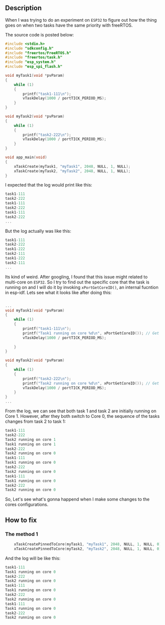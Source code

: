 ## Description

When I was trying to do an experiment on `ESP32` to figure out how the thing goes on when two tasks have the same priority with freeRTOS.

The source code is posted below:

```c
#include <stdio.h>
#include "sdkconfig.h"
#include "freertos/FreeRTOS.h"
#include "freertos/task.h"
#include "esp_system.h"
#include "esp_spi_flash.h"

void myTask1(void *pvParam)
{
    while (1)
    {
        printf("task1-111\n");
        vTaskDelay(1000 / portTICK_PERIOD_MS);
    }
}

void myTask2(void *pvParam)
{
    while (1)
    {
        printf("task2-222\n");
        vTaskDelay(1000 / portTICK_PERIOD_MS);
    }
}

void app_main(void)
{
    xTaskCreate(myTask1, "myTask1", 2048, NULL, 1, NULL);
    xTaskCreate(myTask2, "myTask2", 2048, NULL, 1, NULL);
}
```

I expected that the log would print like this:

```c
task1-111
task2-222
task1-111
task2-222
task1-111
task2-222
...
```

But the log actually was like this:

```c
task1-111
task2-222
task1-222
task2-111
task1-222
task2-111
...
```

Its kind of weird. After googling, I found that this issue might related to multi-core on `ESP32`. So I try to find out the specific core that the task is running on and I will do it by invoking `xPortGetCoreID()`, an internal fucntion in esp-idf. Lets see what it looks like after doing this:

```c

...
void myTask1(void *pvParam)
{
    while (1)
    {
        printf("task1-111\n");
        printf("Task1 running on core %d\n", xPortGetCoreID()); // Get current core id
        vTaskDelay(1000 / portTICK_PERIOD_MS);
        
    }
}

void myTask2(void *pvParam)
{
    while (1)
    {
        printf("task2-222\n");
        printf("Task2 running on core %d\n", xPortGetCoreID()); // Get current core id
        vTaskDelay(1000 / portTICK_PERIOD_MS);
    }
}
...
```

From the log, we can see that both task 1 and task 2 are initially running on Core 1. However, after they both switch to Core 0, the sequence of the tasks changes from task 2 to task 1:

```c
task1-111
task2-222
Task2 running on core 1
Task1 running on core 1
task2-222
Task2 running on core 0
task1-111
Task1 running on core 0
task2-222
Task2 running on core 0
task1-111
Task1 running on core 0
task2-222
Task2 running on core 0
```

So, Let's see what's gonna happend when I make some changes to the cores configurations.

## How to fix

### The method 1

```c
    xTaskCreatePinnedToCore(myTask1, "myTask1", 2048, NULL, 1, NULL, 0); // Pin Task1 to Core 0
    xTaskCreatePinnedToCore(myTask2, "myTask2", 2048, NULL, 1, NULL, 0); // Pin Task2 to Core 0
```

And the log will be like this:

```c
task1-111
Task1 running on core 0
task2-222
Task2 running on core 0
task1-111
Task1 running on core 0
task2-222
Task2 running on core 0
task1-111
Task1 running on core 0
task2-222
Task2 running on core 0
```